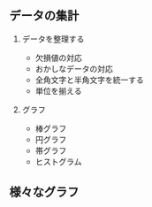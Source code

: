 ## データの集計
1. データを整理する
    - 欠損値の対応
    - おかしなデータの対応
    - 全角文字と半角文字を統一する
    - 単位を揃える
    
2. グラフ
    - 棒グラフ
    - 円グラフ
    - 帯グラフ
    - ヒストグラム

## 様々なグラフ
